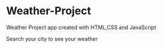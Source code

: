 # Weather-Project

Weather Project app created with HTML,CSS and JavaScript

Search your city to see your weather
